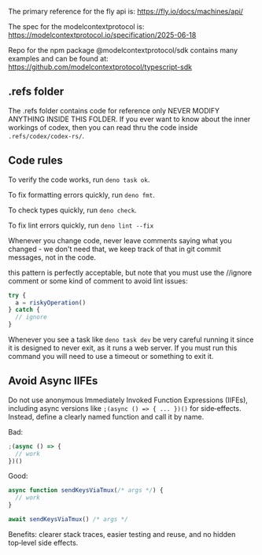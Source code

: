 The primary reference for the fly api is: https://fly.io/docs/machines/api/

The spec for the modelcontextprotocol is:
https://modelcontextprotocol.io/specification/2025-06-18

Repo for the npm package @modelcontextprotocol/sdk contains many examples and
can be found at: https://github.com/modelcontextprotocol/typescript-sdk

## .refs folder

The .refs folder contains code for reference only NEVER MODIFY ANYTHING INSIDE
THIS FOLDER. If you ever want to know about the inner workings of codex, then
you can read thru the code inside `.refs/codex/codex-rs/`.

## Code rules

To verify the code works, run `deno task ok`.

To fix formatting errors quickly, run `deno fmt`.

To check types quickly, run `deno check`.

To fix lint errors quickly, run `deno lint --fix`

Whenever you change code, never leave comments saying what you changed - we
don't need that, we keep track of that in git commit messages, not in the code.

this pattern is perfectly acceptable, but note that you must use the //ignore
comment or some kind of comment to avoid lint issues:

```ts
try {
  a = riskyOperation()
} catch {
  // ignore
}
```

Whenever you see a task like `deno task dev` be very careful running it since it
is designed to never exit, as it runs a web server. If you must run this command
you will need to use a timeout or something to exit it.

## Avoid Async IIFEs

Do not use anonymous Immediately Invoked Function Expressions (IIFEs), including
async versions like `;(async () => { ... })()` for side‑effects. Instead, define
a clearly named function and call it by name.

Bad:

```ts
;(async () => {
  // work
})()
```

Good:

```ts
async function sendKeysViaTmux(/* args */) {
  // work
}

await sendKeysViaTmux() /* args */
```

Benefits: clearer stack traces, easier testing and reuse, and no hidden
top‑level side effects.
